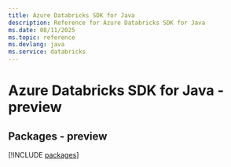 ```yaml
---
title: Azure Databricks SDK for Java
description: Reference for Azure Databricks SDK for Java
ms.date: 08/11/2025
ms.topic: reference
ms.devlang: java
ms.service: databricks
---
```

# Azure Databricks SDK for Java - preview
## Packages - preview
[!INCLUDE [packages](databricks-index.md)]